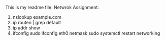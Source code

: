 This is my readme file:
Netwrok Assignment:
1. nslookup example.com
2. ip routen | grep default
3. ip addr show
4. ifconfig
   sudo ifconfig eth0 <new-IP-address> netmask <new-subnet-mask>
   sudo systemctl restart networking 
